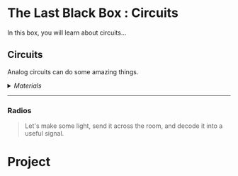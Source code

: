 # The Last Black Box : Circuits
In this box, you will learn about circuits...

## Circuits
Analog circuits can do some amazing things.

<details><summary><i>Materials</i></summary><p>

Name|Depth|Description| # |Data|Link|
:-------|:---:|:----------|:-:|:--:|:--:|
Caster|01|¾” metal ball caster|1|[-D-](/boxes/circuits/https://www.pololu.com/product/955)|[-L-](https://www.pololu.com/product/955)
Spacer|01|NB3 spacer 3 mm spacer for mounting ball caster|5|[-D-](/boxes/circuits/NB3_spacer)|[-L-](VK)

</p></details><hr>

### Radios
> Let's make some light, send it across the room, and decode it into a useful signal.


# Project

